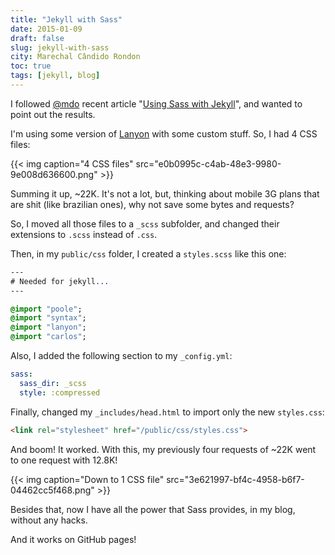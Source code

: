 ```yaml
---
title: "Jekyll with Sass"
date: 2015-01-09
draft: false
slug: jekyll-with-sass
city: Marechal Cândido Rondon
toc: true
tags: [jekyll, blog]
---
```


I followed [@mdo](http://markdotto.com/) recent article "[Using Sass with Jekyll](http://markdotto.com/2014/09/25/sass-and-jekyll/)", and wanted to point out the results.

I'm using some version of [Lanyon](http://lanyon.getpoole.com/) with some custom stuff. So, I had 4 CSS files:

{{< img caption="4 CSS files" src="e0b0995c-c4ab-48e3-9980-9e008d636600.png" >}}

Summing it up, ~22K. It's not a lot, but, thinking about mobile 3G plans that are shit (like brazilian ones), why not save some bytes and requests?

So, I moved all those files to a `_scss` subfolder, and changed their extensions to `.scss` instead of `.css`.

Then, in my `public/css` folder, I created a `styles.scss` like this one:

```sass
---
# Needed for jekyll...
---

@import "poole";
@import "syntax";
@import "lanyon";
@import "carlos";
```

Also, I added the following section to my `_config.yml`:

```yaml
sass:
  sass_dir: _scss
  style: :compressed
```

Finally, changed my `_includes/head.html` to import only the new `styles.css`:

```html
<link rel="stylesheet" href="/public/css/styles.css">
```

And boom! It worked. With this, my previously four requests of ~22K went to one request with 12.8K!

{{< img caption="Down to 1 CSS file" src="3e621997-bf4c-4958-b6f7-04462cc5f468.png" >}}

Besides that, now I have all the power that Sass provides, in my blog, without any hacks. 

And it works on GitHub pages!
